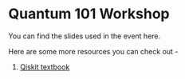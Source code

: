 # Quantum 101 Workshop

You can find the slides used in the event here. 

Here are some more resources you can check out - 
1. [Qiskit textbook](https://qiskit.org/textbook/preface.html)
